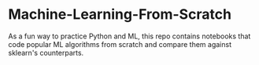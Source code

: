 # Machine-Learning-From-Scratch

As a fun way to practice Python and ML, this repo contains notebooks that code popular ML algorithms from scratch and compare them against sklearn's counterparts. 
